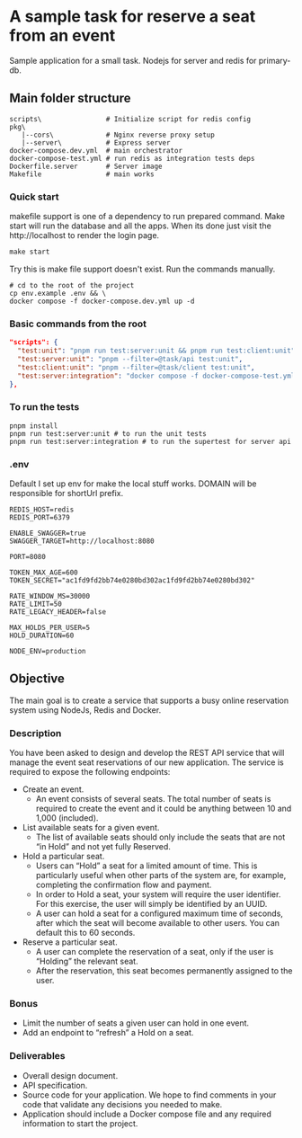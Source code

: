 # A sample task for reserve a seat from an event

Sample application for a small task. Nodejs for server and redis for primary-db.

## Main folder structure

```shell
scripts\                # Initialize script for redis config
pkg\            
   |--cors\             # Nginx reverse proxy setup
   |--server\           # Express server
docker-compose.dev.yml  # main orchestrator
docker-compose-test.yml # run redis as integration tests deps
Dockerfile.server       # Server image
Makefile                # main works
```

### Quick start

makefile support is one of a dependency to run prepared command. Make start will run the database and all the apps. When its done
just visit the http://localhost to render the login page.

``` makefile
make start
```

Try this is make file support doesn't exist. Run the commands manually.

``` shell
# cd to the root of the project
cp env.example .env && \
docker compose -f docker-compose.dev.yml up -d
```

### Basic commands from the root

``` json
"scripts": {
  "test:unit": "pnpm run test:server:unit && pnpm run test:client:unit",
  "test:server:unit": "pnpm --filter=@task/api test:unit",
  "test:client:unit": "pnpm --filter=@task/client test:unit",
  "test:server:integration": "docker compose -f docker-compose-test.yml up -d && pnpm --filter=@task/api test:integration && docker compose -f docker-compose-test.yml down",
},
```

### To run the tests 

``` shell
pnpm install
pnpm run test:server:unit # to run the unit tests
pnpm run test:server:integration # to run the supertest for server api 
```

### .env

Default I set up env for make the local stuff works. DOMAIN will be responsible for shortUrl prefix.

```dotenv
REDIS_HOST=redis
REDIS_PORT=6379

ENABLE_SWAGGER=true
SWAGGER_TARGET=http://localhost:8080

PORT=8080

TOKEN_MAX_AGE=600
TOKEN_SECRET="ac1fd9fd2bb74e0280bd302ac1fd9fd2bb74e0280bd302"

RATE_WINDOW_MS=30000
RATE_LIMIT=50
RATE_LEGACY_HEADER=false

MAX_HOLDS_PER_USER=5
HOLD_DURATION=60

NODE_ENV=production
```

## Objective

The main goal is to create a service that supports a busy online reservation system using NodeJs,
Redis and Docker.

### Description

You have been asked to design and develop the REST API service that will manage the event seat
reservations of our new application.
The service is required to expose the following endpoints:

- Create an event.
  - An event consists of several seats. The total number of seats is required to create the event and it could be anything between 10 and 1,000 (included).
- List available seats for a given event. 
  - The list of available seats should only include the seats that are not “in Hold” and not yet fully Reserved.
- Hold a particular seat.
  - Users can “Hold” a seat for a limited amount of time. This is particularly useful when other parts of the system are, for example, completing the confirmation flow and payment.
  - In order to Hold a seat, your system will require the user identifier. For this exercise, the user will simply be identified by an UUID.
  - A user can hold a seat for a configured maximum time of seconds, after which the seat will become available to other users. You can default this to 60 seconds.
- Reserve a particular seat.
  - A user can complete the reservation of a seat, only if the user is “Holding” the relevant seat.
  - After the reservation, this seat becomes permanently assigned to the user.

### Bonus

- Limit the number of seats a given user can hold in one event.
- Add an endpoint to “refresh” a Hold on a seat.

### Deliverables

- Overall design document.
- API specification.
- Source code for your application. We hope to find comments in your code that validate any decisions you needed to make.
- Application should include a Docker compose file and any required information to start the project.